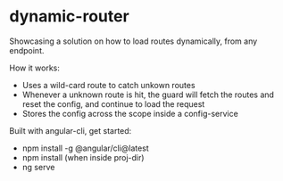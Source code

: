 # dynamic-router

Showcasing a solution on how to load routes dynamically, from any endpoint. 

How it works:

- Uses a wild-card route to catch unkown routes
- Whenever a unknown route is hit, the guard will fetch the routes and reset the config, and continue to load the request
- Stores the config across the scope inside a config-service

Built with angular-cli, get started:

- npm install -g @angular/cli@latest
- npm install (when inside proj-dir)
- ng serve
